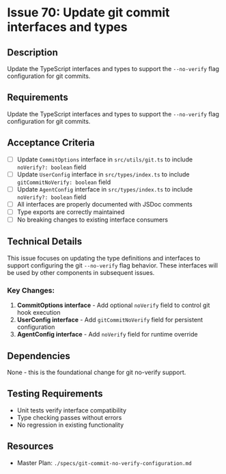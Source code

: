 # Issue 70: Update git commit interfaces and types

## Description
Update the TypeScript interfaces and types to support the `--no-verify` flag configuration for git commits.

## Requirements

Update the TypeScript interfaces and types to support the `--no-verify` flag configuration for git commits.

## Acceptance Criteria
- [ ] Update `CommitOptions` interface in `src/utils/git.ts` to include `noVerify?: boolean` field
- [ ] Update `UserConfig` interface in `src/types/index.ts` to include `gitCommitNoVerify: boolean` field  
- [ ] Update `AgentConfig` interface in `src/types/index.ts` to include `noVerify?: boolean` field
- [ ] All interfaces are properly documented with JSDoc comments
- [ ] Type exports are correctly maintained
- [ ] No breaking changes to existing interface consumers

## Technical Details
This issue focuses on updating the type definitions and interfaces to support configuring the git `--no-verify` flag behavior. These interfaces will be used by other components in subsequent issues.

### Key Changes:
1. **CommitOptions interface** - Add optional `noVerify` field to control git hook execution
2. **UserConfig interface** - Add `gitCommitNoVerify` field for persistent configuration
3. **AgentConfig interface** - Add `noVerify` field for runtime override

## Dependencies
None - this is the foundational change for git no-verify support.

## Testing Requirements
- Unit tests verify interface compatibility
- Type checking passes without errors
- No regression in existing functionality

## Resources
- Master Plan: `./specs/git-commit-no-verify-configuration.md`
